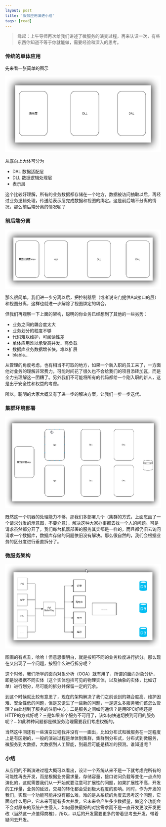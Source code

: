 ```yaml
---
layout: post
title: '服务应用演进小结'
tags: [read]
---
```


> 缘起：上午导师再次给我们讲述了微服务的演变过程，再来认识一次，有些东西你知道不等于你就能做，需要经验和深入的思考。

### 传统的单体应用

先来看一张简单的图示

![](../images/ArchSimple.png)

从底向上大体可分为

- DAL  数据适配层
- DLL  数据逻辑处理层
- 表示层

这个比较好理解，所有的业务数据都存储在一个地方，数据被访问抽取以后，再经过业务逻辑处理，传送给表示层完成数据和视图的绑定。这是前后端不分离的情况，那么前后端分离的情况呢？

### 前后端分离

![](../images/ArchSimple1.png)

那么很简单，我们进一步分离以后，把控制器层（或者说专门提供Api接口的层）和视图分离，这样也就进一步解除了视图绑定的耦合。

但我们再观察一下上面的架构，聪明的你业务已经想到了其他的一些劣势：

- 业务之间的耦合度太大
- 业务划分的粒度不够
- 代码难以维护，可阅读性差
- 单体应用难以承受高并发、高负载
- 数据库业务数据增长快，难以扩展
- blabla...

从管理的角度考虑，也有相当不可取的地方，如果一个新入职的员工来了，一方面他对业务的理解非常费力，可能时间花了很久也不会给我们的项目添砖加瓦，而是全力去理解这一团糟了。另外我们不可能将所有的代码都给一个刚入职的新人，这是出于安全性和权益的考虑。

所以，聪明的大家大概又有了进一步的解决方案，让我们一步一步迭代。

### 集群环境部署

![](../images/Archcluster.png)

既然这一个机器的处理能力不够，那我们多部署几个（集群的方式，上面忘画了一个请求分发的示意图，不要介意），解决这种大家办事都去找一个人的问题。可是请求虽然都分开了，我们每台机器部署的服务其实都是一样的，而且都仍旧去访问请求一个数据库，数据库存储的问题依旧没有解决。那么很自然的，我们会根据业务的区分度进行垂直拆分了。

### 微服务架构

![](../images/archdistributer.png)

图画的有点丑，哈哈！但意思很明白，就是按照不同的业务粒度进行拆分。那么现在又出现了一个问题，按照什么进行拆分呢？

这个时候，我们所学的面向对象分析（OOA）就有用了，所谓的面向对象分析，即是说根据不同实体（这个实体包括可见的物理实体，以及抽象的实体，比如订单）进行划分，尽可能的拆分并保留一定的冗余。

到这个时候就比较有意思了，现在的架构解决了我们之前谈到的耦合度高、维护困难、安全性低的问题，但是又诞生了一些新的问题，一是这么多服务我们该怎么管理？由此想到了服务的注册中心；二是服务之间如何通信？是用RPC好呢还是HTTP的方式好呢？三是如果某个服务不可用了，该如何快速切换到可用的服务呢？...如此种种问题都是微服务治理需要我们考虑权衡的。

当然这中间还有一些演变过程我并没有一一画出，比如分布式和微服务在一定程度上是有区别的，一般的演进过程是单体到集群，集群到分布式，分布式到微服务，微服务到大数据，大数据到人工智能，到最后可能是精准的预测。谁知道呢？

### 小结

从应用的不断演进过程大概可以看出，设计一个系统从来不是一下就考虑完所有的可能性再去开发，而是根据业务需求量，存储容量，接口访问负载等变化一点点的演化的，这就需要我们从一开始就要注意可扩展性的问题，如果扩展性不高，开发的工作量，业务的延迟，交易的转化都会受到极大程度的影响。同时，作为开发的我们，实现一个功能可能并没有那么难，难的是从系统的角度去思考这个问题，它面向什么用户，它未来可能有多大并发，它未来会产生多少数据量，做这个功能会不会对原来的系统产生侵入，如何最快最好的对接需求而不是一直开发更改开发更改（当然这一点值得商榷），所以，以后的开发需要更多的带着思考去开发，带着疑问去开发。

